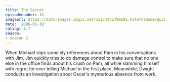```yaml
---
title: The Secret
episodenumber: 13
imageurl: https://dato-images.imgix.net/151/1471789191-hafe7czRwQErqLcDhl8XNIJ2s3.jpg?ixlib=rb-1.1.0&ch=DPR%2CWidth&auto=compress%2Cformat
date: '2006-01-19'
rating: 8.7
season:
- Season 2
---
```


When Michael slips some sly references about Pam in his conversations with Jim, Jim quickly tries to do damage control to make sure that no one else in the office finds about his crush on Pam, all while slamming himself with regret for ever telling Michael in the first place. Meanwhile, Dwight conducts an investigation about Oscar's mysterious absence from work.